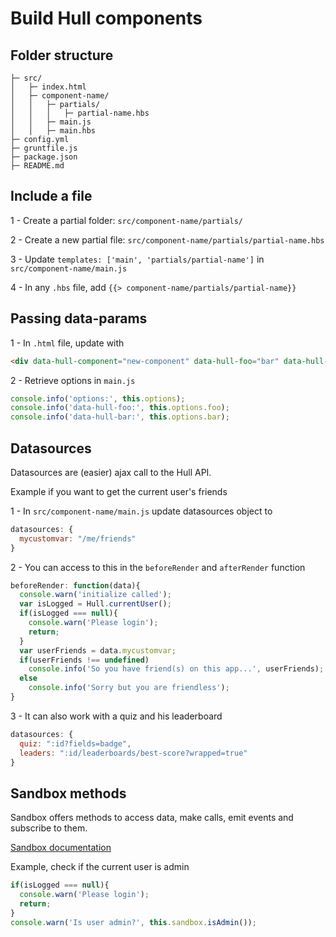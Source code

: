 # Build Hull components

## Folder structure
```
├─ src/
│   ├─ index.html
│   ├─ component-name/
│   │   ├─ partials/
│   │   │   ├─ partial-name.hbs
│   │   ├─ main.js
│   │   ├─ main.hbs
├─ config.yml
├─ gruntfile.js
├─ package.json
├─ README.md
```

## Include a file
1 - Create a partial folder: `src/component-name/partials/`

2 - Create a new partial file: `src/component-name/partials/partial-name.hbs`

3 - Update `templates: ['main', 'partials/partial-name']` in `src/component-name/main.js`

4 - In any `.hbs` file, add `{{> component-name/partials/partial-name}}`


## Passing data-params
1 - In `.html` file, update with
```html
<div data-hull-component="new-component" data-hull-foo="bar" data-hull-bar="foo"></div>
```
2 - Retrieve options in `main.js`
```javascript
console.info('options:', this.options);
console.info('data-hull-foo:', this.options.foo);
console.info('data-hull-bar:', this.options.bar);
```

## Datasources
Datasources are (easier) ajax call to the Hull API.

Example if you want to get the current user's friends

1 - In `src/component-name/main.js` update datasources object to
```javascript
datasources: {
  mycustomvar: "/me/friends"
}
```
2 - You can access to this in the `beforeRender` and `afterRender` function
```javascript
beforeRender: function(data){
  console.warn('initialize called');
  var isLogged = Hull.currentUser();
  if(isLogged === null){
    console.warn('Please login');
    return;
  }
  var userFriends = data.mycustomvar;
  if(userFriends !== undefined)
    console.info('So you have friend(s) on this app...', userFriends);
  else
    console.info('Sorry but you are friendless');
}
```
3 - It can also work with a quiz and his leaderboard
```javascript
datasources: {
  quiz: ":id?fields=badge",
  leaders: ":id/leaderboards/best-score?wrapped=true"
}
```

## Sandbox methods
Sandbox offers methods to access data, make calls, emit events and subscribe to them.

[Sandbox documentation](http://hull.io/docs/components/reference#the-sandbox)

Example, check if the current user is admin
```javascript
if(isLogged === null){
  console.warn('Please login');
  return;
}
console.warn('Is user admin?', this.sandbox.isAdmin());
```
